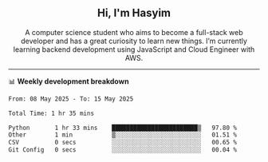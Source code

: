 <h2 align="center">Hi, I'm Hasyim</h2>

<p align="center">A computer science student who aims to become a full-stack web developer and has a great curiosity to learn new things. I’m currently learning backend development using JavaScript and Cloud Engineer with AWS.</p>

---

📊 **Weekly development breakdown**

<!--START_SECTION:waka-->

```txt
From: 08 May 2025 - To: 15 May 2025

Total Time: 1 hr 35 mins

Python       1 hr 33 mins    ████████████████████████▒   97.80 %
Other        1 min           ▒░░░░░░░░░░░░░░░░░░░░░░░░   01.51 %
CSV          0 secs          ░░░░░░░░░░░░░░░░░░░░░░░░░   00.65 %
Git Config   0 secs          ░░░░░░░░░░░░░░░░░░░░░░░░░   00.04 %
```

<!--END_SECTION:waka-->

<!-- - You can reach me on **hasyim11c@gmail.com** -->
